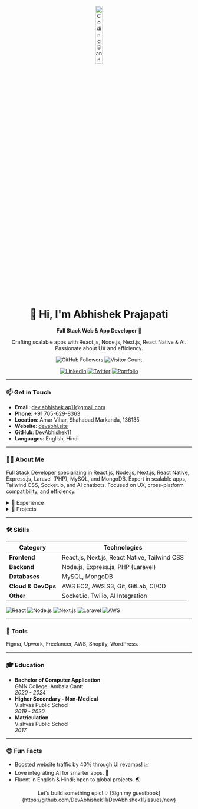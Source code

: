 <div align="center">
  <img src="https://media.giphy.com/media/dWesBcTLavkZuG35MI/giphy.gif" alt="Coding Banner" width="20%" height="auto">
  <h1>👋 Hi, I'm Abhishek Prajapati</h1>
  <p><strong>Full Stack Web & App Developer</strong> 🚀</p>
  <p>Crafting scalable apps with React.js, Node.js, Next.js, React Native & AI. Passionate about UX and efficiency.</p>
  
  <img src="https://img.shields.io/github/followers/DevAbhishek11?style=social" alt="GitHub Followers">
  <img src="https://visitor-badge.laobi.icu/badge?page_id=DevAbhishek11.DevAbhishek11&left_color=teal&right_color=orange&left_text=Profile%20Views" alt="Visitor Count">
  
  <br/>
  
  <a href="https://www.linkedin.com/in/abhishek-prajapati/"><img src="https://img.shields.io/badge/LinkedIn-0A66C2?style=for-the-badge&logo=linkedin&logoColor=white" alt="LinkedIn"></a>
  <a href="https://twitter.com/DevAbhishek11"><img src="https://img.shields.io/badge/Twitter-1DA1F2?style=for-the-badge&logo=twitter&logoColor=white" alt="Twitter"></a>
  <a href="https://devabhi.site"><img src="https://img.shields.io/badge/Portfolio-FF5722?style=for-the-badge&logo=googlechrome&logoColor=white" alt="Portfolio"></a>
</div>

---

### 📫 Get in Touch
- **Email**: dev.abhishek.ap11@gmail.com  
- **Phone**: +91 705-629-8363  
- **Location**: Amar Vihar, Shahabad Markanda, 136135  
- **Website**: [devabhi.site](https://devabhi.site)  
- **GitHub**: [DevAbhishek11](https://github.com/DevAbhishek11)  
- **Languages**: English, Hindi  

---

### 👨‍💻 About Me
Full Stack Developer specializing in React.js, Node.js, Next.js, React Native, Express.js, Laravel (PHP), MySQL, and MongoDB. Expert in scalable apps, Tailwind CSS, Socket.io, and AI chatbots. Focused on UX, cross-platform compatibility, and efficiency.

<details>
<summary>💼 Experience</summary>

#### Full Stack Developer & App Developer  
**Future IT Touch**  
*Feb 2024 – Present*  
- Built cross-platform mobile apps with React Native, integrating Twilio for OTP and real-time messaging on iOS/Android.  
- Developed scalable web apps using Next.js, Laravel, MySQL, and MongoDB in agile teams.  
- Deployed on AWS EC2; configured S3 for secure storage.  
- Revamped UI/UX: +40% traffic, +60% page views, +90% session duration.  
- Collaborated cross-functionally; mentored juniors.  

</details>

<details>
<summary>🚀 Projects</summary>

- **[Portfolio Website](https://devabhi.site)**: Next.js + Three.js with 3D animations and smooth transitions.  
- **[Event Management Portal](portal-link-here.com)**: React.js + Laravel; 6-panel system for events, payments, dashboards. ([Server](server-link-here.com))  
- **[NextGenTrip](https://nextgentrip.com)**: Travel booking like MakeMyTrip; Next.js + Laravel + TBO API.  
- **[RealStateMe](https://realstateme.vercel.app)**: Property platform with search/filters; Next.js UI.  
- **[Robin Quiz](https://robinq.online)**: React Native quiz app; Laravel backend, leaderboards.  
- **[Blue Star E-Commerce](https://bluestar.devabhi.site)**: Next.js shop with cart/checkout.  
- **[Inova Worktops](https://inova.devabhi.site)**: React.js frontend for kitchen brand; filters, responsive design.  
- **[Code Agency](https://code.devabhi.site)**: Next.js digital agency site; SEO-optimized services.  
- **Cross-Platform Apps**: Real-time chat (Socket.io), housing portal, user-centric mobile projects.  
- **WordPress Sites**: Mobile repair booking, Thai digital marketing (SEO-focused).  

</details>

---

### 🛠️ Skills
| Category | Technologies |
|----------|--------------|
| **Frontend** | React.js, Next.js, React Native, Tailwind CSS |
| **Backend** | Node.js, Express.js, PHP (Laravel) |
| **Databases** | MySQL, MongoDB |
| **Cloud & DevOps** | AWS EC2, AWS S3, Git, GitLab, CI/CD |
| **Other** | Socket.io, Twilio, AI Integration |

<p align="left">
  <img src="https://img.shields.io/badge/React-61DAFB?style=for-the-badge&logo=react&logoColor=black" alt="React">
  <img src="https://img.shields.io/badge/Node.js-339933?style=for-the-badge&logo=nodedotjs&logoColor=white" alt="Node.js">
  <img src="https://img.shields.io/badge/Next.js-000000?style=for-the-badge&logo=nextdotjs&logoColor=white" alt="Next.js">
  <img src="https://img.shields.io/badge/Laravel-FF2D20?style=for-the-badge&logo=laravel&logoColor=white" alt="Laravel">
  <img src="https://img.shields.io/badge/AWS-232F3E?style=for-the-badge&logo=amazonaws&logoColor=white" alt="AWS">
</p>

---

### 🧰 Tools
Figma, Upwork, Freelancer, AWS, Shopify, WordPress.

---

### 🎓 Education
- **Bachelor of Computer Application**  
  GMN College, Ambala Cantt  
  *2020 - 2024*  
- **Higher Secondary - Non-Medical**  
  Vishvas Public School  
  *2019 - 2020*  
- **Matriculation**  
  Vishvas Public School  
  *2017*  

---

### 😄 Fun Facts
- Boosted website traffic by 40% through UI revamps! 📈  
- Love integrating AI for smarter apps. 🤖  
- Fluent in English & Hindi; open to global projects. 🌏  

<div align="center">
  <p>Let's build something epic! 💡 [Sign my guestbook](https://github.com/DevAbhishek11/DevAbhishek11/issues/new)</p>
</div>
